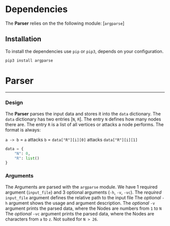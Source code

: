 # Dependencies

The **Parser** relies on the the following module: [`argparse`]

## Installation

To install the dependencies use `pip` or `pip3`, depends on your configuration.

```bash
pip3 install argparse
```

# Parser

<hr>

### Design
The **Parser** parses the input data and stores it into the `data` dictionary. The `data` dictionary has two entries [`N`, `R`]. The entry `N` defines how many nodes there are. The entry `R` is a list of all vertices or attacks a node performs. The format is always: 

`a -> b` = `a` attacks `b` = `data["R"][i][0]` attacks `data["R"][i][1]`

```python
data = {
    "N": 0,
    "R": list()
}
```

### Arguments
The Arguments are parsed with the `argparse` module. We have 1 required argument (`input_file`) and 3 optional arguments (`-h`, `-v`, `-vc`). 
The _required_ `input_file` argument defines the relative path to the input file
The _optional_ `-h` argument shows the usage and argument description.
The _optional_ `-v` argument  prints the parsed data, where the Nodes are numbers from `1` to `N` 
The _optional_ `-vc` argument  prints the parsed data, where the Nodes are characters from `a` to `z`. Not suited for `N > 26`.
